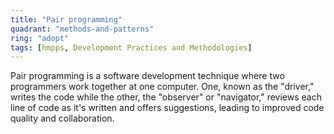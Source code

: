```yaml
---
title: "Pair programming"
quadrant: "methods-and-patterns"
ring: "adopt"
tags: [hmpps, Development Practices and Methodologies]
---
```


Pair programming is a software development technique where two programmers work together at one computer. One, known as the "driver," writes the code while the other, the "observer" or "navigator," reviews each line of code as it's written and offers suggestions, leading to improved code quality and collaboration.
